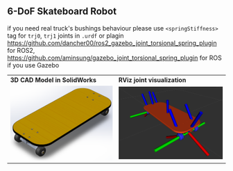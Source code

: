 ## 6-DoF Skateboard Robot

if you need real truck's bushings behaviour please use `<springStiffness>` tag for `trj0`, `trj1` joints in `.urdf` or plagin https://github.com/dancher00/ros2_gazebo_joint_torsional_spring_plugin for ROS2, https://github.com/aminsung/gazebo_joint_torsional_spring_plugin for ROS if you use Gazebo 

<div align="center">
  <table>
    <tr>
      <td><b>3D CAD Model in SolidWorks</b></td>
      <td><b>RViz joint visualization</b></td>
    </tr>
    <tr>
      <td><img src="skateboard.png" width="400" alt="3D CAD Model in SolidWorks"/></td>
      <td><img src="RViz_joints.png" width="400" alt="RViz"/></td>
    </tr>
  </table>
</div>
